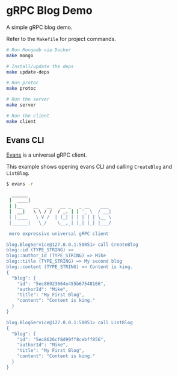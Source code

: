 # gRPC Blog Demo

A simple gRPC blog demo.

Refer to the `Makefile` for project commands.

```bash
# Run Mongodb via Docker
make mongo

# Install/update the deps
make update-deps

# Run protoc
make protoc

# Run the server
make server

# Run the client
make client
```

## Evans CLI

[Evans](https://github.com/ktr0731/evans) is a universal gRPC client.

This example shows opening evans CLI and calling `CreateBlog` and `ListBlog`.

```bash
$ evans -r

  ______
 |  ____|
 | |__    __   __   __ _   _ __    ___
 |  __|   \ \ / /  / _. | | '_ \  / __|
 | |____   \ V /  | (_| | | | | | \__ \
 |______|   \_/    \__,_| |_| |_| |___/

 more expressive universal gRPC client

blog.BlogService@127.0.0.1:50051> call CreateBlog
blog::id (TYPE_STRING) => 
blog::author_id (TYPE_STRING) => Mike
blog::title (TYPE_STRING) => My second blog
blog::content (TYPE_STRING) => Content is king.
{
  "blog": {
    "id": "5ec86923664e455b67548166",
    "authorId": "Mike",
    "title": "My First Blog",
    "content": "Content is king."
  }
}

blog.BlogService@127.0.0.1:50051> call ListBlog
{
  "blog": {
    "id": "5ec8626cf8d99ff8cebff856",
    "authorId": "Mike",
    "title": "My First Blog",
    "content": "Content is king."
  }
}

```
